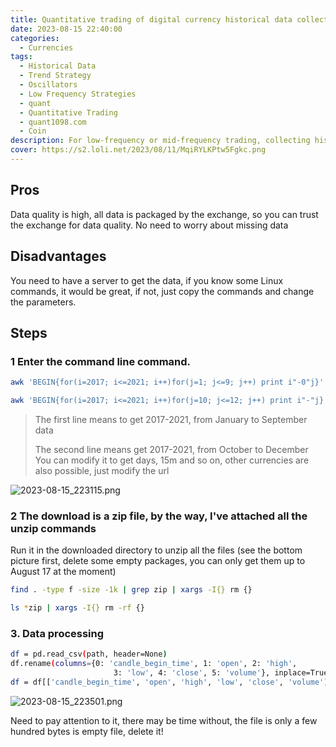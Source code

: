 ```yaml
---
title: Quantitative trading of digital currency historical data collection (three) - not write a line of code to deal with the historical data of the Coin
date: 2023-08-15 22:40:00
categories: 
  - Currencies
tags: 
  - Historical Data
  - Trend Strategy
  - Oscillators
  - Low Frequency Strategies
  - quant
  - Quantitative Trading
  - quant1098.com
  - Coin
description: For low-frequency or mid-frequency trading, collecting historical market data is the first step to start quantitative trading, only with enough historical data can you easily backtest your own code. Only with enough historical data can you easily backtest your own code, and also have enough confidence to go on live trading.
cover: https://s2.loli.net/2023/08/11/MqiRYLKPtw5Fgkc.png
---
```


## Pros 

Data quality is high, all data is packaged by the exchange, so you can trust the exchange for data quality. No need to worry about missing data

## Disadvantages

You need to have a server to get the data, if you know some Linux commands, it would be great, if not, just copy the commands and change the parameters.

## Steps

### 1 Enter the command line command.

```bash
awk 'BEGIN{for(i=2017; i<=2021; i++)for(j=1; j<=9; j++) print i"-0"j}' | xargs -I{} curl -s https://data.binance.vision/data/spot/monthly/klines/BTCUSDT/1h/BTCUSDT-1h-{}.zip -o BTCUSDT-1h-{}.zip {}

awk 'BEGIN{for(i=2017; i<=2021; i++)for(j=10; j<=12; j++) print i"-"j}' | xargs -I{} curl -s https://data.binance.vision/data/spot/monthly/klines/BTCUSDT/1h/BTCUSDT-1h-{}.zip -o BTCUSDT-1h-{}.zip {}
```

> The first line means to get 2017-2021, from January to September data 
>
> The second line means get 2017-2021, from October to December You can modify it to get days, 15m and so on, other currencies are also possible, just modify the url

![2023-08-15_223115.png](https://s2.loli.net/2023/08/15/k4JDa5SeprWL93v.png)

### 2 The download is a zip file, by the way, I've attached all the unzip commands

Run it in the downloaded directory to unzip all the files (see the bottom picture first, delete some empty packages, you can only get them up to August 17 at the moment)

```bash
find . -type f -size -1k | grep zip | xargs -I{} rm {}

ls *zip | xargs -I{} rm -rf {}
```

### 3. Data processing

```bash
df = pd.read_csv(path, header=None)
df.rename(columns={0: 'candle_begin_time', 1: 'open', 2: 'high',
                       3: 'low', 4: 'close', 5: 'volume'}, inplace=True)  # 重命名
df = df[['candle_begin_time', 'open', 'high', 'low', 'close', 'volume']]
```

![2023-08-15_223501.png](https://s2.loli.net/2023/08/15/jX97NdglIPi2nm8.png)

Need to pay attention to it, there may be time without, the file is only a few hundred bytes is empty file, delete it!
